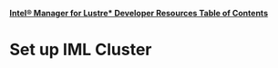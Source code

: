 [**Intel® Manager for Lustre\* Developer Resources Table of Contents**](README.md)

# Set up IML Cluster